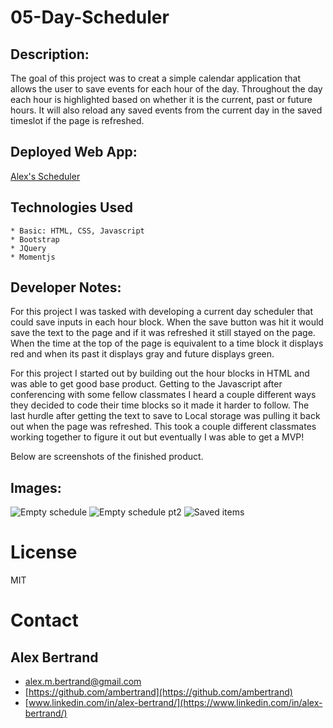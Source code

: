 # 05-Day-Scheduler

## Description: 
The goal of this project was to creat a simple calendar application that allows the user to save events for each hour of the day.  Throughout the day each hour is highlighted based on whether it is the current, past or future hours.  It will also reload any saved events from the current day in the saved timeslot if the page is refreshed.


## Deployed Web App:
 [Alex's Scheduler](https://ambertrand.github.io/05-Day-Scheduler/)

## Technologies Used
    * Basic: HTML, CSS, Javascript
    * Bootstrap
    * JQuery
    * Momentjs

## Developer Notes: 
For this project I was tasked with developing a current day scheduler that could save inputs in each hour block.  When the save button was hit it would save the text to the page and if it was refreshed it still stayed on the page.  When the time at the top of the page is equivalent to a time block it displays red and when its past it displays gray and future displays green.

For this project I started out by building out the hour blocks in HTML and was able to get good base product.  Getting to the Javascript after conferencing with some fellow classmates I heard a couple different ways they decided to code their time blocks so it made it harder to follow.  The last hurdle after getting the text to save to Local storage was pulling it back out when the page was refreshed.  This took a couple different classmates working together to figure it out but eventually I was able to get a MVP!

Below are screenshots of the finished product.

## Images:
![Empty schedule](https://user-images.githubusercontent.com/65721950/88468664-f189da80-ceb4-11ea-9fde-15b9b82e47f2.png)
![Empty schedule pt2](https://user-images.githubusercontent.com/65721950/88468666-f5b5f800-ceb4-11ea-9575-554e53eb2d5a.png)
![Saved items](https://user-images.githubusercontent.com/65721950/88468668-f8b0e880-ceb4-11ea-98fb-637e7e8002fb.png)

# License
MIT

# Contact

## Alex Bertrand
* [alex.m.bertrand@gmail.com](alex.m.bertrand@gmail.com)
* [https://github.com/ambertrand](https://github.com/ambertrand)
* [www.linkedin.com/in/alex-bertrand/](https://www.linkedin.com/in/alex-bertrand/)